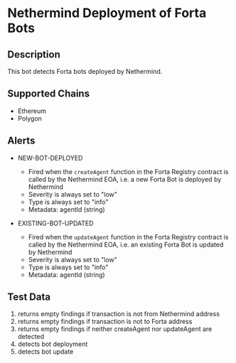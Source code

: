 # Nethermind Deployment of Forta Bots

## Description

This bot detects Forta bots deployed by Nethermind.

## Supported Chains

- Ethereum
- Polygon

## Alerts

- NEW-BOT-DEPLOYED

  - Fired when the `createAgent` function in the Forta Registry contract is called by the Nethermind EOA, i.e. a new Forta Bot is deployed by Nethermind
  - Severity is always set to "low"
  - Type is always set to "info"
  - Metadata: agentId (string)

- EXISTING-BOT-UPDATED
  - Fired when the `updateAgent` function in the Forta Registry contract is called by the Nethermind EOA, i.e. an existing Forta Bot is updated by Nethermind
  - Severity is always set to "low"
  - Type is always set to "info"
  - Metadata: agentId (string)

## Test Data

1. returns empty findings if transaction is not from Nethermind address
2. returns empty findings if transaction is not to Forta address
3. returns empty findings if neither createAgent nor updateAgent are detected
4. detects bot deployment
5. detects bot update
